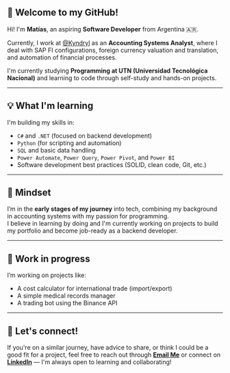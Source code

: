 ## 👋 Welcome to my GitHub!

Hi! I'm **Matías**, an aspiring **Software Developer** from Argentina 🇦🇷.

Currently, I work at [@Kyndryl](https://www.kyndryl.com/us/en) as an **Accounting Systems Analyst**, where I deal with SAP FI configurations, foreign currency valuation and translation, and automation of financial processes.

I'm currently studying **Programming at UTN (Universidad Tecnológica Nacional)** and learning to code through self-study and hands-on projects.

---

## 💡 What I'm learning

I'm building my skills in:

- `C#` and `.NET` (focused on backend development)
- `Python` (for scripting and automation)
- `SQL` and basic data handling
- `Power Automate`, `Power Query`, `Power Pivot`, and `Power BI`
- Software development best practices (SOLID, clean code, Git, etc.)

---

## 🧠 Mindset

I’m in the **early stages of my journey** into tech, combining my background in accounting systems with my passion for programming.  
I believe in learning by doing and I'm currently working on projects to build my portfolio and become job-ready as a backend developer.

---

## 🔨 Work in progress

I’m working on projects like:

- A cost calculator for international trade (import/export)
- A simple medical records manager
- A trading bot using the Binance API

---

## 🤝 Let's connect!

If you're on a similar journey, have advice to share, or think I could be a good fit for a project, feel free to reach out through [**Email Me**](mailto:vazquez.matias.e@gmail.com) or connect on [**LinkedIn**](https://www.linkedin.com/in/matias-e-vazquez/) — I'm always open to learning and collaborating!
